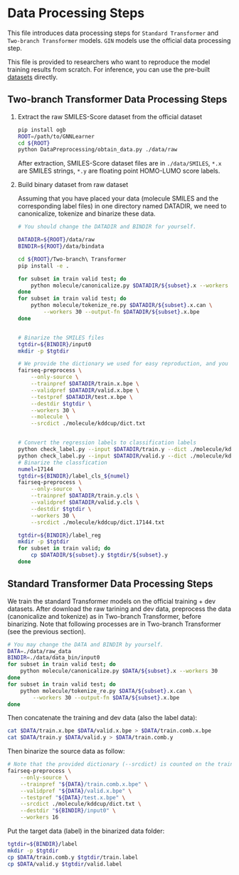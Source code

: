 # Data Processing Steps

This file introduces data processing steps for `Standard Transformer` and `Two-branch Transformer` models. `GIN` models use the official data processing step.

This file is provided to researchers who want to reproduce the model training results from scratch. For inference, you can use the pre-built [datasets](https://mailustceducn-my.sharepoint.com/personal/teslazhu_mail_ustc_edu_cn/_layouts/15/onedrive.aspx?originalPath=aHR0cHM6Ly9tYWlsdXN0Y2VkdWNuLW15LnNoYXJlcG9pbnQuY29tLzpmOi9nL3BlcnNvbmFsL3Rlc2xhemh1X21haWxfdXN0Y19lZHVfY24vRW12YXU4NVFjdjlOb3dXSXJSM2Q1SEVCaWRRdWg4c0g5eU9jZ29BZHFkZC1BZz9ydGltZT13MnQ5ZnZ3djJVZw&id=%2Fpersonal%2Fteslazhu%5Fmail%5Fustc%5Fedu%5Fcn%2FDocuments%2Fshare%2Fpublic%2Fkddcup%2FTwo%2Dbranch%20Transformer%2Fdataset) directly.

## Two-branch Transformer Data Processing Steps

1. Extract the raw SMILES-Score dataset from the official dataset

    ```bash
    pip install ogb
    ROOT=/path/to/GNNLearner
    cd ${ROOT}
    python DataPreprocessing/obtain_data.py ./data/raw
    ```

    After extraction, SMILES-Score dataset files are in `./data/SMILES`, `*.x` are SMILES strings, `*.y` are floating point HOMO-LUMO score labels.

2. Build binary dataset from raw dataset

    Assuming that you have placed your data (molecule SMILES and the corresponding label files) in one directory named DATADIR, we need to canonicalize, tokenize and binarize these data.

    ```bash
    # You should change the DATADIR and BINDIR for yourself.
    
    DATADIR=${ROOT}/data/raw
    BINDIR=${ROOT}/data/bindata

    cd ${ROOT}/Two-branch\ Transformer
    pip install -e .

    for subset in train valid test; do
        python molecule/canonicalize.py $DATADIR/${subset}.x --workers 30
    done 
    for subset in train valid test; do
        python molecule/tokenize_re.py $DATADIR/${subset}.x.can \
            --workers 30 --output-fn $DATADIR/${subset}.x.bpe 
    done 


    # Binarize the SMILES files
    tgtdir=${BINDIR}/input0
    mkdir -p $tgtdir

    # We provide the dictionary we used for easy reproduction, and you can build it by yourself without the `--srcdict` option.
    fairseq-preprocess \
        --only-source \
        --trainpref $DATADIR/train.x.bpe \
        --validpref $DATADIR/valid.x.bpe \
        --testpref $DATADIR/test.x.bpe \
        --destdir $tgtdir \
        --workers 30 \
        --molecule \
        --srcdict ./molecule/kddcup/dict.txt


    # Convert the regression labels to classification labels
    python check_label.py --input $DATADIR/train.y --dict ./molecule/kddcup/dict.17144.txt
    python check_label.py --input $DATADIR/valid.y --dict ./molecule/kddcup/dict.17144.txt
    # Binarize the classfication 
    numel=17144
    tgtdir=${BINDIR}/label_cls_${numel}
    fairseq-preprocess \
        --only-source  \
        --trainpref $DATADIR/train.y.cls \
        --validpref $DATADIR/valid.y.cls \
        --destdir $tgtdir \
        --workers 30 \
        --srcdict ./molecule/kddcup/dict.17144.txt

    tgtdir=${BINDIR}/label_reg
    mkdir -p $tgtdir
    for subset in train valid; do 
        cp $DATADIR/${subset}.y $tgtdir/${subset}.y
    done
    ```

## Standard Transformer Data Processing Steps

We train the standard Transformer models on the official training + dev datasets.
After download the raw tarining and dev data, preprocess the data (canonicalize and tokenize) as in Two-branch Transformer, before binarizing.
Note that following processes are in Two-branch Transformer (see the previous section).

```bash
# You may change the DATA and BINDIR by yourself.
DATA=./data/raw_data
BINDIR=./data/data_bin/input0
for subset in train valid test; do
    python molecule/canonicalize.py $DATA/${subset}.x --workers 30
done 
for subset in train valid test; do
    python molecule/tokenize_re.py $DATA/${subset}.x.can \
        --workers 30 --output-fn $DATA/${subset}.x.bpe 
done 
```

Then concatenate the training and dev data (also the label data):

```bash
cat $DATA/train.x.bpe $DATA/valid.x.bpe > $DATA/train.comb.x.bpe
cat $DATA/train.y $DATA/valid.y > $DATA/train.comb.y
```

Then binarize the source data as follow:

```bash
# Note that the provided dictionary (--srcdict) is counted on the training data.
fairseq-preprocess \
    --only-source \
    --trainpref "${DATA}/train.comb.x.bpe" \
    --validpref "${DATA}/valid.x.bpe" \
    --testpref "${DATA}/test.x.bpe" \
    --srcdict ./molecule/kddcup/dict.txt \
    --destdir "${BINDIR}/input0" \
    --workers 16

```

Put the target data (label) in the binarized data folder:

```bash
tgtdir=${BINDIR}/label
mkdir -p $tgtdir
cp $DATA/train.comb.y $tgtdir/train.label
cp $DATA/valid.y $tgtdir/valid.label
```
